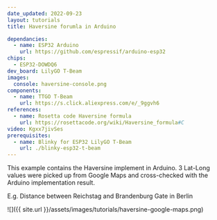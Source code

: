 ```yaml
---
date_updated: 2022-09-23
layout: tutorials
title: Haversine forumla in Arduino

dependancies:
  - name: ESP32 Arduino
    url: https://github.com/espressif/arduino-esp32
chips:
  - ESP32-DOWDQ6
dev_board: LilyGO T-Beam
images:
  console: haversine-console.png
components:
  - name: TTGO T-Beam
    url: https://s.click.aliexpress.com/e/_9ggvh6
references:
  - name: Rosetta code Haversine formula
    url: https://rosettacode.org/wiki/Haversine_formula#C
video: Kgxx7jivSes
prerequisites:
  - name: Blinky for ESP32 LilyGO T-Beam
    url: ./blinky-esp32-t-beam
---
```


This example contains the Haversine implement in Arduino. 3 Lat-Long values were picked up from Google Maps and cross-checked with the Arduino implementation result.

E.g. Distance between Reichstag and Brandenburg Gate in Berlin

![]({{ site.url }}/assets/images/tutorials/haversine-google-maps.png)
